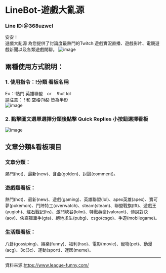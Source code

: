 # LineBot-遊戲大亂源

### Line ID:@368uzwcl<br>
安安！<br>
遊戲大亂源 為您提供了討論度最熱門的Twitch 遊戲實況直播、遊戲影片、電競遊戲新聞以及各類遊戲閒聊。
![image](https://github.com/lilmax922/LineBot-BestGamingForum/blob/master/line-add.png)<br>

## 兩種使用方式說明：
### 1. 使用指令：!分類 看板名稱
Ex：!熱門 英雄聯盟　or　 !hot lol <br>
請注意： ! 和 空格(1格) 皆為半形 <br>
![image](https://github.com/lilmax922/LineBot-BestGamingForum/blob/master/linebot-3.JPG)<br>
### 2. 點擊圖文選單選擇分類後點擊 Quick Replies 小按鈕選擇看板
![image](https://github.com/lilmax922/LineBot-BestGamingForum/blob/master/linebot-2.JPG)<br>

## 文章分類&看板項目
### 文章分類：
熱門(hot)、最新(new)、含金(golden)、討論(comment)。
### 遊戲類看板：
熱門(hot)、最新(new)、遊戲(gaming)、英雄聯盟(lol)、apex英雄(apex)、寶可夢(pokemon)、鬥陣特工(overwatch)、steam(steam)、聯盟戰旗(tft)、遊戲王(yugioh)、爐石戰記(hs)、激鬥峽谷(lolm)、特戰英豪(valorant)、傳說對決(aov)、俠盜獵車手(gta)、絕地求生(pubg)、csgo(csgo)、手遊(mobilegame)。
### 生活類看板：
八卦(gossiping)、娛樂(funny)、福利(hso)、電影(movie)、寵物(pet)、動漫(acg)、3c(3c)、運動(sport)、迷因(meme)。
<hr>

資料來源:https://www.league-funny.com/
